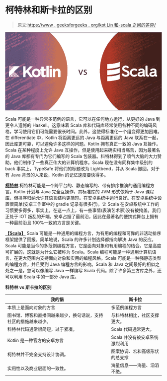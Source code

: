 # 柯特林和斯卡拉的区别

> 原文:[https://www . geeksforgeeks . org/kot Lin 和-scala 之间的差异/](https://www.geeksforgeeks.org/difference-between-kotlin-and-scala/)

![Kotlin vs Scala](img/932dbd982c4ef01c0f69f2bd77457fea.png)

Scala 可能是一种异常多范例的语言，它可以在任何地方运行，从更好的 Java 到更令人遗憾的 Haskell。这意味着 Scala 库和代码库经常使用各种不同的编码风格，学习使用它们可能需要很长时间。此外，这使得标准化一个组变得更加困难。在 differentiate 中，Kotlin 将距离更远的 Java 与距离更远的 Java 联系在一起，因此库更可靠，可以避免许多这样的问题。Kotlin 拥有真正一致的 Java 互操作。Scala 在某种程度上允许 Java 互操作，但是使用起来确实相当痛苦，因为最著名的 Java 库都有专门为它们编写的 Scala 包装器。科特林得到了喷气大脑的大力赞助，他们制作了一些真正伟大的计算机程序。Scala 现在没有同样集中级别的 back 事实上，TypeSafe 将他们的标题改为 Lightbend，并从 Scala 撤回。对于有 Java 背景的人来说，Kotlin 的记忆速度要快得多。

**[柯特林](https://www.geeksforgeeks.org/kotlin-programming-language/)**
柯特林可能是一个跨平台的、静态编写的、带有排序推演的通用编程方言。Kotlin 计划与 Java 完全互操作，其标准库的 JVM 形式依赖于 Java 课程库，但排序归纳允许其语言结构更简短。在安卓系统中运行良好。在安卓系统中设置很简单(安卓工作室中的 gradle 记录有很多行)。让 Scala 在安卓系统中工作的习惯要多得多，事实上，在这一点上，有一些事情(表演艺术家)没有被掩盖。我们正处于 IOT 叛乱的开端，安卓占据了最前沿，因此在最著名的便携式舞台上拥有一种最前沿且 100%一致的方言是关键。

**[【Scala】](https://www.geeksforgeeks.org/scala-programming-language/)**
Scala 可能是一种通用的编程方言，为有用的编程和可靠的非活动排序框架提供了回报。简单地说，Scala 的许多计划选择都指向解决 Java 的反应。Scala 可能是当今的多范例编程方言，它是面向对象和有用编程的结合。它是高度可扩展的，这就是为什么它被称为 Scala。Scala 编程可能是一种通用计算机语言，在更大范围内支持面向对象和实用的编程风格。Scala 可能是一种强静态类型的编程方言，并且受到 Java 编程方言的影响。Scala 和 Java 之间最好的相似之处之一是，您可以像编写 Java 一样编写 Scala 代码。除了许多第三方库之外，还可以利用 Scala 中的一部分 Java 库。

**科特林 vs 斯卡拉的区别**

| 我的锅 | 斯卡拉 |
| --- | --- |
| 本质上是面向对象的方言 | 多范例编程方言 |
| 图书馆、博客和直播间越来越少，换句话说，支持社区的措施越来越少。 | 与科特林相比，社区支撑更大。 |
| 科特林代码通常很简短，过于紧凑。 | Scala 代码通常更大。 |
| Kotlin 是一种官方的安卓方言 | Scala 并没有被安卓系统激烈利用 |
| 柯特林并不完全支持设计协调。 | 图案协调、宏和高级形状的总支撑 |
| 实用性以及商业层面的一致性。 | 海量信息——海量、滔滔不绝。 |
